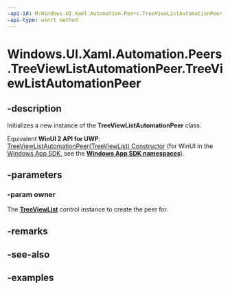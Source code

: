 ```yaml
---
-api-id: M:Windows.UI.Xaml.Automation.Peers.TreeViewListAutomationPeer.#ctor(Windows.UI.Xaml.Controls.TreeViewList)
-api-type: winrt method
---
```


<!-- Method syntax.
public TreeViewListAutomationPeer.TreeViewListAutomationPeer(TreeViewList owner)
-->

# Windows.UI.Xaml.Automation.Peers.TreeViewListAutomationPeer.TreeViewListAutomationPeer

## -description
Initializes a new instance of the **TreeViewListAutomationPeer** class.

Equivalent **WinUI 2 API for UWP**: [TreeViewListAutomationPeer(TreeViewList) Constructor](/windows/winui/api/microsoft.ui.xaml.automation.peers.treeviewlistautomationpeer.-ctor) (for WinUI in the [Windows App SDK](/windows/apps/windows-app-sdk/), see the **[Windows App SDK namespaces](/windows/windows-app-sdk/api/winrt/)**).

## -parameters
### -param owner
The **[TreeViewList](../windows.ui.xaml.controls/treeviewlist.md)** control instance to create the peer for.

## -remarks

## -see-also

## -examples

